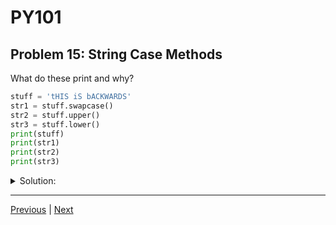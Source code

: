 # PY101
## Problem 15: String Case Methods

What do these print and why?

```python
stuff = 'tHIS iS bACKWARDS'
str1 = stuff.swapcase()
str2 = stuff.upper()
str3 = stuff.lower()
print(stuff)
print(str1)
print(str2)
print(str3)
```

<details>
<summary>Solution:</summary>

The output will be:
```
tHIS iS bACKWARDS
ThIs Is Backwards
THIS IS BACKWARDS
this is backwards
```

The `print(stuff)` statement prints the original string without modification. The `.swapcase()` method returns a new string with the case of each character swapped. The `.upper()` method returns a new string with all characters converted to uppercase. The `.lower()` method returns a new string with all characters converted to lowercase.

</details>

---

[Previous](014.md) | [Next](016.md)